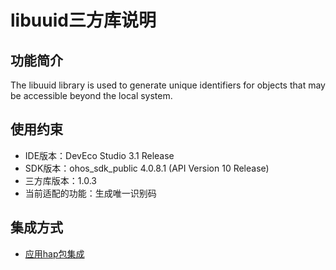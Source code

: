 # libuuid三方库说明
## 功能简介
The libuuid library is used to generate unique identifiers for objects that may be accessible beyond the local system. 
## 使用约束
- IDE版本：DevEco Studio 3.1 Release
- SDK版本：ohos_sdk_public 4.0.8.1 (API Version 10 Release)
- 三方库版本：1.0.3 
- 当前适配的功能：生成唯一识别码

## 集成方式
+ [应用hap包集成](docs/hap_integrate.md)
